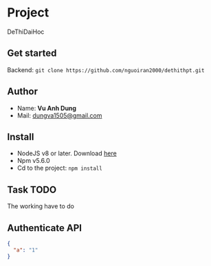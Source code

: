 # Project

  DeThiDaiHoc

## Get started

  Backend: ```git clone https://github.com/nguoiran2000/dethithpt.git```

## Author

  - Name: **Vu Anh Dung**
  - Mail: dungva1505@gmail.com

## Install

  - NodeJS v8 or later. Download [here](https://nodejs.org/en/)
  - Npm v5.6.0
  - Cd to the project:
  ```npm install```

## Task TODO

  The working have to do

## Authenticate API

  ```json
  {
    "a": "1"
  }

  ```
